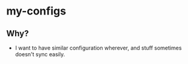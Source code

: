 # my-configs

## Why?

- I want to have similar configuration wherever, and stuff sometimes doesn't sync easily.
